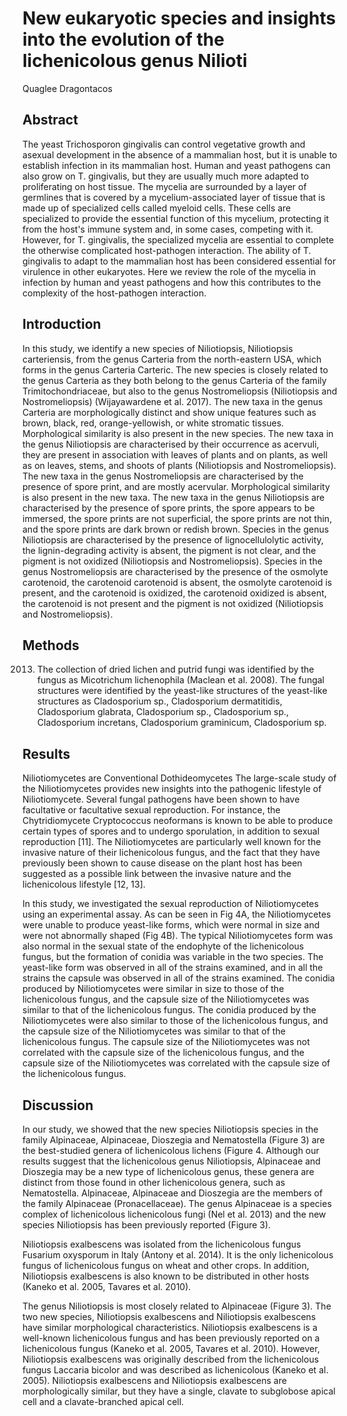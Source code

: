 # New eukaryotic species and insights into the evolution of the lichenicolous genus Nilioti
Quaglee Dragontacos


## Abstract
The yeast Trichosporon gingivalis can control vegetative growth and asexual development in the absence of a mammalian host, but it is unable to establish infection in its mammalian host. Human and yeast pathogens can also grow on T. gingivalis, but they are usually much more adapted to proliferating on host tissue. The mycelia are surrounded by a layer of germlines that is covered by a mycelium-associated layer of tissue that is made up of specialized cells called myeloid cells. These cells are specialized to provide the essential function of this mycelium, protecting it from the host's immune system and, in some cases, competing with it. However, for T. gingivalis, the specialized mycelia are essential to complete the otherwise complicated host-pathogen interaction. The ability of T. gingivalis to adapt to the mammalian host has been considered essential for virulence in other eukaryotes. Here we review the role of the mycelia in infection by human and yeast pathogens and how this contributes to the complexity of the host-pathogen interaction.


## Introduction

In this study, we identify a new species of Niliotiopsis, Niliotiopsis carteriensis, from the genus Carteria from the north-eastern USA, which forms in the genus Carteria Carteric. The new species is closely related to the genus Carteria as they both belong to the genus Carteria of the family Trimitochondriaceae, but also to the genus Nostromeliopsis (Niliotiopsis and Nostromeliopsis) (Wijayawardene et al. 2017). The new taxa in the genus Carteria are morphologically distinct and show unique features such as brown, black, red, orange-yellowish, or white stromatic tissues. Morphological similarity is also present in the new species. The new taxa in the genus Niliotiopsis are characterised by their occurrence as acervuli, they are present in association with leaves of plants and on plants, as well as on leaves, stems, and shoots of plants (Niliotiopsis and Nostromeliopsis). The new taxa in the genus Nostromeliopsis are characterised by the presence of spore print, and are mostly acervular. Morphological similarity is also present in the new taxa. The new taxa in the genus Niliotiopsis are characterised by the presence of spore prints, the spore appears to be immersed, the spore prints are not superficial, the spore prints are not thin, and the spore prints are dark brown or redish brown. Species in the genus Niliotiopsis are characterised by the presence of lignocellulolytic activity, the lignin-degrading activity is absent, the pigment is not clear, and the pigment is not oxidized (Niliotiopsis and Nostromeliopsis). Species in the genus Nostromeliopsis are characterised by the presence of the osmolyte carotenoid, the carotenoid carotenoid is absent, the osmolyte carotenoid is present, and the carotenoid is oxidized, the carotenoid oxidized is absent, the carotenoid is not present and the pigment is not oxidized (Niliotiopsis and Nostromeliopsis).


## Methods
2013. The collection of dried lichen and putrid fungi was identified by the fungus as Micotrichum lichenophila (Maclean et al. 2008). The fungal structures were identified by the yeast-like structures of the yeast-like structures as Cladosporium sp., Cladosporium dermatitidis, Cladosporium glabrata, Cladosporium sp., Cladosporium sp., Cladosporium incretans, Cladosporium graminicum, Cladosporium sp.


## Results

Niliotiomycetes are Conventional Dothideomycetes
The large-scale study of the Niliotiomycetes provides new insights into the pathogenic lifestyle of Niliotiomycete. Several fungal pathogens have been shown to have facultative or facultative sexual reproduction. For instance, the Chytridiomycete Cryptococcus neoformans is known to be able to produce certain types of spores and to undergo sporulation, in addition to sexual reproduction [11]. The Niliotiomycetes are particularly well known for the invasive nature of their lichenicolous fungus, and the fact that they have previously been shown to cause disease on the plant host has been suggested as a possible link between the invasive nature and the lichenicolous lifestyle [12, 13].

In this study, we investigated the sexual reproduction of Niliotiomycetes using an experimental assay. As can be seen in Fig 4A, the Niliotiomycetes were unable to produce yeast-like forms, which were normal in size and were not abnormally shaped (Fig 4B). The typical Niliotiomycetes form was also normal in the sexual state of the endophyte of the lichenicolous fungus, but the formation of conidia was variable in the two species. The yeast-like form was observed in all of the strains examined, and in all the strains the capsule was observed in all of the strains examined. The conidia produced by Niliotiomycetes were similar in size to those of the lichenicolous fungus, and the capsule size of the Niliotiomycetes was similar to that of the lichenicolous fungus. The conidia produced by the Niliotiomycetes were also similar to those of the lichenicolous fungus, and the capsule size of the Niliotiomycetes was similar to that of the lichenicolous fungus. The capsule size of the Niliotiomycetes was not correlated with the capsule size of the lichenicolous fungus, and the capsule size of the Niliotiomycetes was correlated with the capsule size of the lichenicolous fungus.


## Discussion

In our study, we showed that the new species Niliotiopsis species in the family Alpinaceae, Alpinaceae, Dioszegia and Nematostella (Figure 3) are the best-studied genera of lichenicolous lichens (Figure 4. Although our results suggest that the lichenicolous genus Niliotiopsis, Alpinaceae and Dioszegia may be a new type of lichenicolous genus, these genera are distinct from those found in other lichenicolous genera, such as Nematostella. Alpinaceae, Alpinaceae and Dioszegia are the members of the family Alpinaceae (Pronacellaceae). The genus Alpinaceae is a species complex of lichenicolous lichenicolous fungi (Nel et al. 2013) and the new species Niliotiopsis has been previously reported (Figure 3).

Niliotiopsis exalbescens was isolated from the lichenicolous fungus Fusarium oxysporum in Italy (Antony et al. 2014). It is the only lichenicolous fungus of lichenicolous fungus on wheat and other crops. In addition, Niliotiopsis exalbescens is also known to be distributed in other hosts (Kaneko et al. 2005, Tavares et al. 2010).

The genus Niliotiopsis is most closely related to Alpinaceae (Figure 3). The two new species, Niliotiopsis exalbescens and Niliotiopsis exalbescens have similar morphological characteristics. Niliotiopsis exalbescens is a well-known lichenicolous fungus and has been previously reported on a lichenicolous fungus (Kaneko et al. 2005, Tavares et al. 2010). However, Niliotiopsis exalbescens was originally described from the lichenicolous fungus Laccaria bicolor and was described as lichenicolous (Kaneko et al. 2005). Niliotiopsis exalbescens and Niliotiopsis exalbescens are morphologically similar, but they have a single, clavate to subglobose apical cell and a clavate-branched apical cell.
